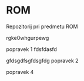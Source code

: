 # ROM
Repozitorij pri predmetu ROM


rgke0whgurpewg

popravek 1
fdsfdasfd


gfdsgdfsgfdsgfdg
popravek 2


popravek 4
